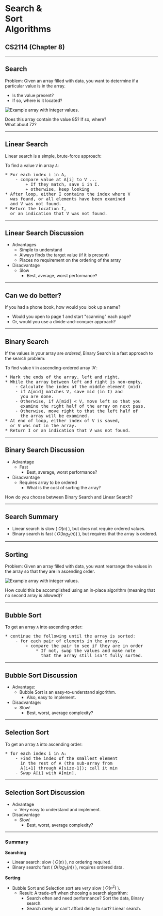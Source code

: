 # Search &<br />Sort<br />Algorithms
## CS2114 (Chapter 8)

---

## Search

Problem:  Given an array filled with data, you want to determine if a particular value is in the array.

* Is the value present?
* If so, where is it located?

![Example array with integer values.](images/shared/integer_array_with_values.svg)

Does this array contain the value 85?  If so, where?  
What about 72?


---

## Linear Search

Linear search is a simple, brute-force approach:

To find a value `V` in array `A`:  

<pre>
* For each index i in A,
    - compare value at A[i] to V ...
        + If they match, save i in I.
        + otherwise, keep looking
* After loop, either I contains the index where V 
  was found, or all elements have been examined 
  and V was not found.
* Return the location I, 
  or an indication that V was not found.
</pre>

---

## Linear Search Discussion

* Advantages
    - Simple to understand
    - Always finds the target value (if it is present)
    - Places no requirement on the ordering of the array
* Disadvantage
    - Slow
        + Best, average, worst performance?

---

## Can we do better?

If you had a phone book, how would you look up a name?

* Would you open to page 1 and start "scanning" each page?
* Or, would you use a divide-and-conquer approach?

---

## Binary Search

If the values in your array are _ordered_, Binary Search is a fast approach to the search problem:

To find value `V` in ascending-ordered array 'A':

<pre>
* Mark the ends of the array, left and right.
* While the array between left and right is non-empty,
    - Calculate the index of the middle element (mid)
    - if A[mid] matches V, save mid (in I) and 
      you are done.
    - Otherwise, if A[mid] < V, move left so that you 
      examine the right half of the array on next pass.
    - Otherwise, move right to that the left half of 
      the array will be examined.
* At end of loop, either index of V is saved, 
  or V was not in the array.
* Return I or an indication that V was not found.
</pre>

---

## Binary Search Discussion

* Advantage
    - Fast
        + Best, average, worst performance?
* Disadvantage
    - Requires array to be ordered
        + What is the cost of sorting the array?

How do you choose between Binary Search and Linear Search?

---

## Search Summary

* Linear search is slow ( $O(n)$ ), but does not require ordered values.
* Binary search is fast ( $O(log_2(n))$ ), but requires that the array is ordered.

---

## Sorting

Problem:  Given an array filled with data, you want rearrange the values in the array so that they are in ascending order.

![Example array with integer values.](images/shared/integer_array_with_values.svg)

How could this be accomplished using an in-place algorithm (meaning that no second array is allowed)?

---

## Bubble Sort

To get an array `A` into ascending order:

<pre>
* continue the following until the array is sorted:
    - for each pair of elements in the array,
        + compare the pair to see if they are in order
            * If not, swap the values and make note 
              that the array still isn't fully sorted.
</pre>

---

## Bubble Sort Discussion

* Advantage: 
    - Bubble Sort is an easy-to-understand algorithm.
        + Also, easy to implement.
* Disadvantage:
    - Slow!
        + Best, worst, average complexity?

---

## Selection Sort

To get an array `A` into ascending order:

<pre>
* for each index i in A:
    - Find the index of the smallest element 
      in the rest of A (the sub-array from 
      A[i+1] through A[size-1]); call it min
    - Swap A[i] with A[min].    
</pre>

---

## Selection Sort Discussion

* Advantage
    - Very easy to understand and implement.
* Disadvantage
    - Slow!
        + Best, worst, average complexity?

---

### Summary

**Searching**

* Linear search: slow ( $O(n)$ ), no ordering required.
* Binary search: fast ( $O(log_2(n))$ ), requires ordered data.

**Sorting**

* Bubble Sort and Selection sort are _very_ slow ( $O(n^2)$ ).
    - Result: A trade-off when choosing a search algorithm:
        - Search often and need performance? Sort the data, Binary search.
        - Search rarely or can't afford delay to sort? Linear search.